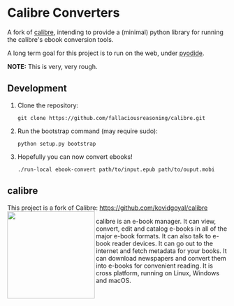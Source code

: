# Calibre Converters
A fork of [calibre](https://github.com/kovidgoyal/calibre), intending to provide a (minimal) python library for running the calibre's ebook conversion tools.

A long term goal for this project is to run on the web, under [pyodide](https://github.com/iodide-project/pyodide/).

**NOTE:** This is very, very rough.

## Development

1. Clone the repository:
    ```
    git clone https://github.com/fallaciousreasoning/calibre.git
    ```
2. Run the bootstrap command (may require sudo):
    ```
    python setup.py bootstrap
    ```
3. Hopefully you can now convert ebooks!
   ```
   ./run-local ebook-convert path/to/input.epub path/to/ouput.mobi
   ```

## calibre
This project is a fork of Calibre: https://github.com/kovidgoyal/calibre
<img align="left" src="resources/images/lt.png?raw=true" height="200" width="200"/>

calibre is an e-book manager. It can view, convert, edit and catalog e-books 
in all of the major e-book formats. It can also talk to e-book reader 
devices. It can go out to the internet and fetch metadata for your books. 
It can download newspapers and convert them into e-books for convenient 
reading. It is cross platform, running on Linux, Windows and macOS.
